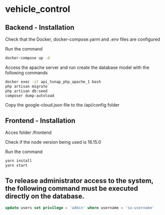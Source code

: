 # vehicle_control
 
## Backend - Installation

Check that the Docker, docker-compose.yarm and .env files are configured

Run the command
``` bash
docker-compose up -d
```
Access the apache server and run create the database model with the following commands

```bash
docker exec -it api_tunap_php_apache_1 bash
php artisan migrate
php artisan db:seed
composer dump-autoload

```

Copy the google-cloud.json file to the /api/config folder


## Frontend - Installation

Acces folder /frontend

Check if the node version being used is 16.15.0

Run the command

```bash
yarn install
yarn start
```

## To release administrator access to the system, the following command must be executed directly on the database.
```sql 
update users set privilege = 'admin' where username = 'su-username'
```
